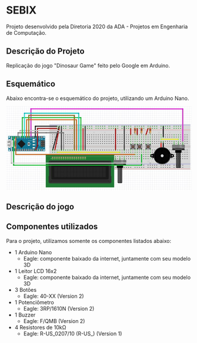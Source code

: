 ﻿# SEBIX
Projeto desenvolvido pela Diretoria 2020 da ADA - Projetos em Engenharia de Computação.

## Descrição do Projeto
Replicação do jogo "Dinosaur Game" feito pelo Google em Arduino. 

## Esquemático
Abaixo encontra-se o esquemático do projeto, utilizando um Arduino Nano.

![Imagem do Esquematico](https://github.com/julianabfreitas/SEBIX/blob/master/Imagens/Arduino%20nano%20com%20buzzer.jpg)

## Descrição do jogo



## Componentes utilizados
Para o projeto, utilizamos somente os componentes listados abaixo:
- 1 Arduino Nano
  - Eagle: componente baixado da internet, juntamente com seu modelo 3D
- 1 Leitor LCD 16x2
  - Eagle: componente baixado da internet, juntamente com seu modelo 3D
- 3 Botões
  - Eagle: 40-XX (Version 2)
- 1 Potenciômetro
  -  Eagle: 3RP/1610N (Version 2)
- 1 Buzzer
  - Eagle: F/QMB (Version 2)
- 4 Resistores de 10kΩ
  - Eagle: R-US_0207/10 (R-US_) (Version 1)
